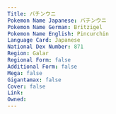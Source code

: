 ```yaml
---
﻿Title: バチンウニ
Pokemon Name Japanese: バチンウニ
Pokemon Name German: Britzigel
Pokemon Name English: Pincurchin
Language Card: Japanese
National Dex Number: 871
Region: Galar
Regional Form: false
Additional Form: false
Mega: false
Gigantamax: false
Cover: false
Link: 
Owned: 
---
```


